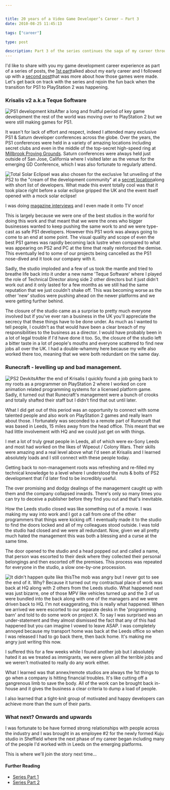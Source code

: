 ```yaml
---


title: 20 years of a Video Game Developer’s Career – Part 3
date: 2010-08-25 11:45:13

tags: ["career"]

type: post

description: Part 3 of the series continues the saga of my career through the turbulent times during the transition from PS1 to PS2.
---
```

I'd like to share with you my game development career experience as part
of a series of posts, the [1st
part](http://game-linchpin.com/2010/08/20-years-of-a-video-game-developer-career.html)talked about my early career and I followed up with a [second
post](http://game-linchpin.com/2010/08/20-years-of-a-video-game-developer%e2%80%99s-career-%e2%80%93-part-2.html)that was more about how those games were made.
 Let's get back on track with the series and rejoin the fun back when
the transition for PS1 to PlayStation 2 was happening.

### Krisalis v2 a.k.a Teque Software

![PS1 development
kits](/assets/SDC18434-300x225.jpg "Do you know what all the colours mean?")After
a long and fruitful period of key game development the rest of the world
was moving over to PlayStation 2 but we were still making games for PS1.

It wasn't for lack of effort and respect, indeed I attended many
exclusive PS1 & Saturn developer conferences across the globe. Over the
years, the PS1 conferences were held in a variety of amazing locations
including secret clubs and even in the middle of the top-secret
high-speed ring at [Millbrook Proving
Grounds](http://www.millbrook.co.uk). Saturn conferences were always held just outside of San Jose, California where I visited later as the venue for the emerging GD Conference, which I was also fortunate to regularly attend.

![](/assets/609px-Solar_eclips_1999_4_NR.jpg "Total Solar Eclipse")I was
also chosen for the exclusive 1st unveiling of the PS2 to the "cream of
the development community" at a [secret
location](http://www.barcelo-hotels.co.uk/hotels/northern-england/barcelo-shrigley-hall-hotel-cheshire)along with short list of developers. What made this event totally cool was that it took place right before a solar eclipse gripped the UK and the event itself opened with a mock solar eclipse!

I was doing [magazine
interviews](http://spashley.tripod.com/gfx/bw/ctw_2001_09_14.html) and I even made it onto TV once!

This is largely because we were one of the best studios in the world for
doing this work and that meant that we were the ones who bigger
businesses wanted to keep pushing the same work to and we were type-cast
as safe PS1 developers. However this PS1 work was always going to come
to an end at some point. The visual quality and scope of even the best
PS1 games was rapidly becoming lack lustre when compared to what was
appearing on PS2 and PC at the time that really reinforced the demise.
This eventually led to some of our projects being cancelled as the PS1
nose-dived and it took our company with it.

Sadly, the studio imploded and a few of us took the mantle and tried to
breathe life back into it under a new name 'Teque Software' where I
played the role of Technical Director along side 2 other directors but
it just didn't work out and it only lasted for a few months as we still
had the same reputation that we just couldn't shake off. This was
becoming worse as the other 'new' studios were pushing ahead on the
newer platforms and we were getting further behind.

The closure of the studio came as a surprise to pretty much everyone
involved but if you've ever ran a business in the UK you'll appreciate
the secrecy that these things have to be done under. As much as I wanted
to tell people, I couldn't as that would have been a clear breach of my
responsibilities to the business as a director. I would have probably
been in a lot of legal trouble if I'd have done it too. So, the closure
of the studio left a bitter taste in a lot of people's mouths and
everyone scattered to find new jobs all over the UK. I had a
double-whammy here because my wife also worked there too, meaning that
we were both redundant on the same day.

### Runecraft - levelling up and bad management.

![](/assets/81816401MHMCub_ph-300x225.jpg "PS2 Devkits")After the end of
Krisalis I quickly found a job going back to my roots as a programmer on
PlayStation 2 where I worked on core animation related programming
systems for a licensed platform game. Sadly, it turned out that
Runecraft's management were a bunch of crooks and totally shafted their
staff but I didn't find that out until later.

What I did get out of this period was an opportunity to connect with
some talented people and also work on PlayStation 2 games and really
learn about those. I fortunately was seconded to a remote part of
Runecraft that was based in Leeds, 15 miles away from the head office.
This meant that we had little involvement with HQ and we could just get
on with things.

I met a lot of truly great people in Leeds, all of which were ex-Sony
Leeds and most had worked on the likes of Wipeout / Colony Wars. Their
skills were amazing and a real level above what I'd seen at Krisalis and
I learned absolutely loads and I still connect with these people today.

Getting back to non-management roots was refreshing and re-filled my
technical knowledge to a level where I understood the nuts & bolts of
PS2 development that I'd later find to be incredibly useful.

The over promising and dodgy dealings of the management caught up with
them and the company collapsed inwards. There's only so many times you
can try to deceive a publisher before they find you out and that's
inevitable.

How the Leeds studio closed was like something out of a movie. I was
making my way into work and I got a call from one of the other
programmers that things were kicking off. I eventually made it to the
studio to find the doors locked and all of my colleagues stood outside.
I was told the studio had closed and we were all redundant. Now, given
we all pretty much hated the management this was both a blessing and a
curse at the same time.

The door opened to the studio and a head popped out and called a name,
that person was escorted to their desk where they collected their
personal belongings and then escorted off the premises. This process was
repeated for everyone in the studio, a slow one-by-one procession.

![It didn't happen quite like
this](/assets/1266-300x225.jpg "It didn't happen quite like this")The mob
was angry but I never got to see the end of it. Why? Because it turned
out my contractual place of work was back at HQ along with 2 others from
the Leeds studio. What happened next was just bizarre, one of those MPV
like vehicles turned up and the 3 of us were bundled into the back along
with one of the managers and we were driven back to HQ. I'm not
exaggerating, this is really what happened. When we arrived we were
escorted to our separate desks in the 'programming barn' and told to do
some work on project X. To say I was surprised was an under-statement
and they almost dismissed the fact that any of this had happened but you
can imagine I vowed to leave ASAP. I was completely annoyed because my
transport home was back at the Leeds office so when I was released I had
to go back there, then back home. It's making me angry just writing this
now.

I suffered this for a few weeks while I found another job but I
absolutely hated it as we treated as immigrants, we were given all the
terrible jobs and we weren't motivated to really do any work either.

What I learned was that annex/remote studios are always the 1st things
to go when a company is hitting financial troubles. It's like cutting
off a gangrenous limb to save the body. All of the work can be brought
back in-house and it gives the business a clear criteria to dump a load
of people.

I also learned that a tight-knit group of motivated and happy developers
can achieve more than the sum of their parts.

### What next? Onwards and upwards

I was fortunate to be have formed strong relationships with people
across the industry and I was brought in as employee \#2 for the newly
formed Kuju studio in Sheffield where the next phase of my career began
including many of the people I'd worked with in Leeds on the emerging
platforms.

This is where we'll join the story next time...

#### Further Reading

-   [Series Part
    1](http://game-linchpin.com/2010/08/20-years-of-a-video-game-developer-career.html)
-   [Series Part
    2](http://game-linchpin.com/2010/08/20-years-of-a-video-game-developer%e2%80%99s-career-%e2%80%93-part-2.html)

